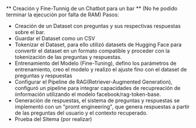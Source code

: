 ** Creación y Fine-Tunnig de un Chatbot para un bar **
(No he podido terminar la ejecución por falta de RAM)
Pasos:
- Creación de un Dataset con preguntas y sus respectivas respuestas sobre el bar.
- Guardar el Dataset como un CSV
- Tokenizar el Dataset, para ello utilizó datasets de Hugging Face para convertir el dataset en un formato compatible y proceder con la tokenización de las preguntas y respuestas.
- Entrenamiento del Modelo (Fine-Tuning), defino los parámetros de entrenamiento, creo el modelo y realizo el ajuste fino con el dataset de preguntas y respuestas
- Configurar el Pipeline de RAG(Retriever-Augmented Generation), configuró un pipeline para integrar capacidades de recupreación de iinformación utilizando el modelo facebook/rag-token-base.
- Generación de respuestas, el sistema de preguntas y respuestas se implementó con un "promt engineering", que genera respuestas a partir de las preguntas del usuario y el contexto recuperado.
- Prueba del Sitema (por realizar)
